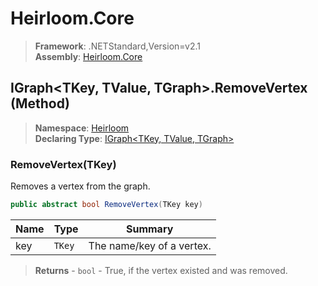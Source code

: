 # Heirloom.Core

> **Framework**: .NETStandard,Version=v2.1  
> **Assembly**: [Heirloom.Core][0]

## IGraph\<TKey, TValue, TGraph>.RemoveVertex (Method)

> **Namespace**: [Heirloom][0]  
> **Declaring Type**: [IGraph\<TKey, TValue, TGraph>][1]

### RemoveVertex(TKey)

Removes a vertex from the graph.

```cs
public abstract bool RemoveVertex(TKey key)
```

| Name | Type   | Summary                   |
|------|--------|---------------------------|
| key  | `TKey` | The name/key of a vertex. |

> **Returns** - `bool` - True, if the vertex existed and was removed.

[0]: ../../../Heirloom.Core.md
[1]: ../IGraph[TKey,TValue,TGraph].md
